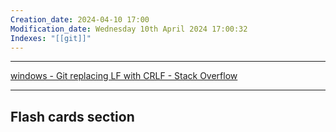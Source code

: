```yaml
---
Creation_date: 2024-04-10 17:00
Modification_date: Wednesday 10th April 2024 17:00:32
Indexes: "[[git]]"
---
```

----

[windows - Git replacing LF with CRLF - Stack Overflow](https://stackoverflow.com/questions/1967370/git-replacing-lf-with-crlf)




---
## Flash cards section
